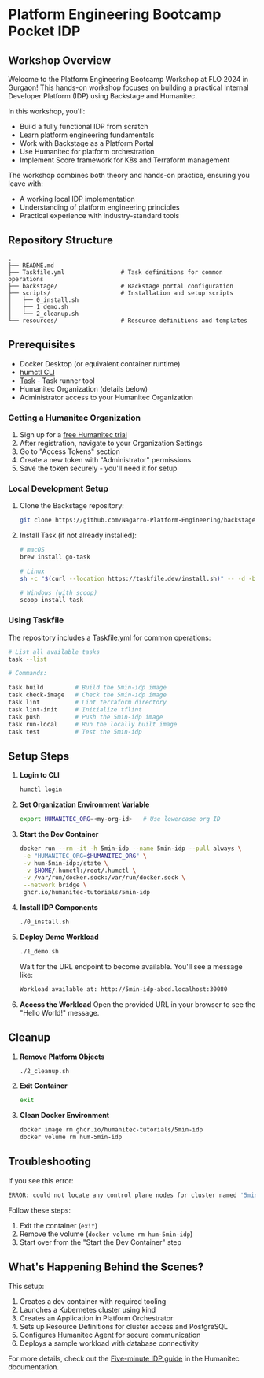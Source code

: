 # Platform Engineering Bootcamp Pocket IDP

## Workshop Overview

Welcome to the Platform Engineering Bootcamp Workshop at FLO 2024 in Gurgaon! This hands-on workshop focuses on building a practical Internal Developer Platform (IDP) using Backstage and Humanitec.

In this workshop, you'll:

- Build a fully functional IDP from scratch
- Learn platform engineering fundamentals
- Work with Backstage as a Platform Portal
- Use Humanitec for platform orchestration
- Implement Score framework for K8s and Terraform management

The workshop combines both theory and hands-on practice, ensuring you leave with:

- A working local IDP implementation
- Understanding of platform engineering principles
- Practical experience with industry-standard tools

## Repository Structure

```
.
├── README.md
├── Taskfile.yml                # Task definitions for common operations
├── backstage/                  # Backstage portal configuration
├── scripts/                    # Installation and setup scripts
│   ├── 0_install.sh
│   ├── 1_demo.sh
│   └── 2_cleanup.sh
└── resources/                  # Resource definitions and templates
```

## Prerequisites

- Docker Desktop (or equivalent container runtime)
- [humctl CLI](https://developer.humanitec.com/platform-orchestrator/cli/)
- [Task](https://taskfile.dev/#/installation) - Task runner tool
- Humanitec Organization (details below)
- Administrator access to your Humanitec Organization

### Getting a Humanitec Organization

1. Sign up for a [free Humanitec trial](https://humanitec.com/free-trial)
2. After registration, navigate to your Organization Settings
3. Go to "Access Tokens" section
4. Create a new token with "Administrator" permissions
5. Save the token securely - you'll need it for setup

### Local Development Setup

1. Clone the Backstage repository:
   ```bash
   git clone https://github.com/Nagarro-Platform-Engineering/backstage.git
   ```

2. Install Task (if not already installed):
   ```bash
   # macOS
   brew install go-task

   # Linux
   sh -c "$(curl --location https://taskfile.dev/install.sh)" -- -d -b ~/.local/bin

   # Windows (with scoop)
   scoop install task
   ```

### Using Taskfile

The repository includes a Taskfile.yml for common operations:

```bash
# List all available tasks
task --list

# Commands:

task build         # Build the 5min-idp image
task check-image   # Check the 5min-idp image
task lint          # Lint terraform directory
task lint-init     # Initialize tflint
task push          # Push the 5min-idp image
task run-local     # Run the locally built image
task test          # Test the 5min-idp
```

## Setup Steps

1. **Login to CLI**
   ```bash
   humctl login
   ```

2. **Set Organization Environment Variable**
   ```bash
   export HUMANITEC_ORG=<my-org-id>   # Use lowercase org ID
   ```

3. **Start the Dev Container**
   ```bash
   docker run --rm -it -h 5min-idp --name 5min-idp --pull always \
    -e "HUMANITEC_ORG=$HUMANITEC_ORG" \
    -v hum-5min-idp:/state \
    -v $HOME/.humctl:/root/.humctl \
    -v /var/run/docker.sock:/var/run/docker.sock \
    --network bridge \
    ghcr.io/humanitec-tutorials/5min-idp
   ```

4. **Install IDP Components**
   ```bash
   ./0_install.sh
   ```

5. **Deploy Demo Workload**
   ```bash
   ./1_demo.sh
   ```
   Wait for the URL endpoint to become available. You'll see a message like:
   ```bash
   Workload available at: http://5min-idp-abcd.localhost:30080
   ```

6. **Access the Workload**
   Open the provided URL in your browser to see the "Hello World!" message.

## Cleanup

1. **Remove Platform Objects**
   ```bash
   ./2_cleanup.sh
   ```

2. **Exit Container**
   ```bash
   exit
   ```

3. **Clean Docker Environment**
   ```bash
   docker image rm ghcr.io/humanitec-tutorials/5min-idp
   docker volume rm hum-5min-idp
   ```

## Troubleshooting

If you see this error:
```bash
ERROR: could not locate any control plane nodes for cluster named '5min-idp'
```

Follow these steps:
1. Exit the container (`exit`)
2. Remove the volume (`docker volume rm hum-5min-idp`)
3. Start over from the "Start the Dev Container" step

## What's Happening Behind the Scenes?

This setup:
1. Creates a dev container with required tooling
2. Launches a Kubernetes cluster using kind
3. Creates an Application in Platform Orchestrator
4. Sets up Resource Definitions for cluster access and PostgreSQL
5. Configures Humanitec Agent for secure communication
6. Deploys a sample workload with database connectivity

For more details, check out the [Five-minute IDP guide](https://developer.humanitec.com/introduction/getting-started/the-five-minute-idp/) in the Humanitec documentation.
